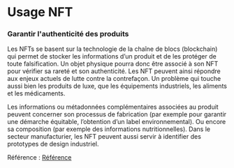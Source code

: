 # Usage NFT

### Garantir l'authenticité des produits

Les NFTs se basent sur la technologie de la chaîne de blocs (blockchain) qui permet de stocker les informations d’un produit et de les protéger de toute falsification. Un objet physique pourra donc être associé à son NFT pour vérifier sa rareté et son authenticité. Les NFT peuvent ainsi répondre aux enjeux actuels de lutte contre la contrefaçon. Un problème qui touche aussi bien les produits de luxe, que les équipements industriels, les aliments et les médicaments.

Les informations ou métadonnées complémentaires associées au produit peuvent concerner son processus de fabrication (par exemple pour garantir une démarche équitable, l’obtention d’un label environnemental). Ou encore sa composition (par exemple des informations nutritionnelles). Dans le secteur manufacturier, les NFT peuvent aussi servir à identifier des prototypes de design industriel.

Référence : [Référence]([http://www.sampleurl.com](https://www.inyulface.com/veille/nft-10-cas-usage-de-la-logistique-a-la-sante/))
